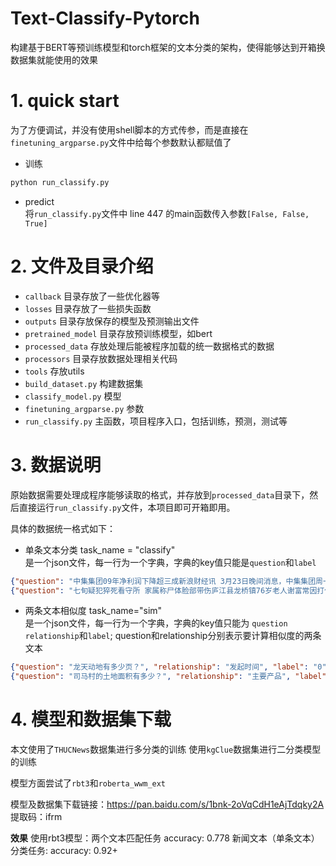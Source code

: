 # Text-Classify-Pytorch
构建基于BERT等预训练模型和torch框架的文本分类的架构，使得能够达到开箱换数据集就能使用的效果

# 1. quick start
为了方便调试，并没有使用shell脚本的方式传参，而是直接在`finetuning_argparse.py`文件中给每个参数默认都赋值了

* 训练
  
```python
python run_classify.py
```

* predict <br>
将`run_classify.py`文件中 line 447 的main函数传入参数`[False, False, True]`

# 2. 文件及目录介绍
* `callback` 目录存放了一些优化器等
* `losses` 目录存放了一些损失函数
* `outputs` 目录存放保存的模型及预测输出文件
* `pretrained_model` 目录存放预训练模型，如bert
* `processed_data` 存放处理后能被程序加载的统一数据格式的数据
* `processors` 目录存放数据处理相关代码
* `tools` 存放utils
* `build_dataset.py` 构建数据集
* `classify_model.py` 模型
* `finetuning_argparse.py` 参数
* `run_classify.py` 主函数，项目程序入口，包括训练，预测，测试等
  
# 3. 数据说明
原始数据需要处理成程序能够读取的格式，并存放到`processed_data`目录下，然后直接运行`run_classify.py`文件，本项目即可开箱即用。

具体的数据统一格式如下：
* 单条文本分类 task_name = "classify"<br>
是一个json文件，每一行为一个字典，字典的key值只能是`question`和`label`
```json
{"question": "中集集团09年净利润下降超三成新浪财经讯 3月23日晚间消息，中集集团周一晚间发布09年业绩，2009 年公司实现营业收入204.76 亿元，同比下降56.74%；归属于母公司股东的净利润9.59 亿元，同比下降31.84%，基本每股收益0.36元。对于业绩为何呈现下降趋势，年报显示，因2009年全球经济出现严重衰退，主要经济体消费萎靡和出口萎缩并存，导致国际贸易量及航运业需求明显下滑。据年报数字，2009年全球集装箱贸易量、中国规模以上港口集装箱吞吐量均出现负增长，同比分别下降9.5%和5.8%。物流、能源化工等行业也不同程度受到经济衰退影响。但据公司分析，受益于欧美经济的复苏，“补库存”需求的持续，2010 年中国外贸出口形势将随之明显好转，集装箱市场需求将进一步回升。中集集团今日收报14.68元，上涨0.02元，涨幅达0.14%。(俊萍 发自深圳)\n", "label": "股票"}
{"question": "七旬疑犯猝死看守所 家属称尸体脸部带伤庐江县龙桥镇76岁老人谢富常因打伤81岁的亲哥哥，日前被庐江县检察机关批准逮捕。3月26日，这位老人在看守所内发生意外，送到医院后很快被宣告死亡。对于老人的死因，庐江县警方认为可能系猝死。目前，庐江县检察院已介入调查。老兄老弟大动干戈4月4日晚，记者来到庐江县龙桥镇新建村，见到了谢富常老人的小儿子谢贵生。得知父亲死讯后，他刚刚从上海赶回老家。谢贵生说，他和哥哥都在上海做生意，母亲也在上海，庐江的家中只有父亲谢富常一人。由于谢富常和81岁的二哥谢某住得不远，双方因琐事产生一些矛盾。今年2月21日，两位老人之间矛盾升级，谢富常将谢某打得昏迷不醒，后者很快被送往合肥市一家大医院急救。远在上海的谢贵生得知消息后，于2月22日上午从上海赶到合肥，看望二伯父谢某。当天下午，他赶到庐江县龙桥镇家中时，得知父亲已被警方带走。几天后，他接到通知，父亲因故意伤害罪被批捕。“两位老人究竟因何事而大动干戈，由于双方当事人一个被逮捕，另一个正处于昏迷状态，因此很难知道详情。”谢贵生说，由于他没法见到父亲了解情况，只能再次回到上海。死讯来得十分突然3月26日，正在上海与人谈生意的谢贵生接到老家一位村干部的电话，称谢富常死了。惊闻父亲的死讯，谢贵生立即赶回庐江老家。3月27日上午，庐江县检察院、公安局、看守所负责人以及政府部门有关人士与谢贵生会面，进行了交流。公安机关表示，经初步调查，谢富常可能是在看守所内不小心摔倒而猝死。3月27日中午，谢贵生在庐江县殡仪馆见到了父亲的遗体，他发现父亲的脸上带着伤痕，裤子上全是粪便。谢贵生对父亲的遗体进行了拍照。昨天，谢贵生一边向记者出示照片一边说：“我父亲生前身体很好，就是脾气倔了一点，不知道为什么就这么匆匆地走了。”检察院已介入调查4月4日，记者就此事采访了庐江县公安局和巢湖市公安局有关人士，他们证实谢富常老人确实在看守所内发生意外后死亡，但对于此事的详细情况，他们表示不便透露。此后，记者又通过谢贵生与庐江县检察院一位副检察长取得联系，这位副检察长称，目前多个部门都在认真调查此事，不过有关情况尚不能对外公开。这位副检察长表示，自从外地发生“躲猫猫”事件之后，各地对看守所内发生的意外事件都十分重视，“在处理这类事件上，谁都不敢遮掩。我们肯定会公平公正，依法办事。”本报记者 何雪峰 金学永\n", "label": "社会"}
```

* 两条文本相似度 task_name="sim" <br>
是一个json文件，每一行为一个字典，字典的key值只能为 `question` `relationship`和`label`; question和relationship分别表示要计算相似度的两条文本
```json
{"question": "龙天动地有多少页？", "relationship": "发起时间", "label": "0"}
{"question": "司马村的土地面积有多少？", "relationship": "主要产品", "label": "0"}
```

# 4. 模型和数据集下载
本文使用了`THUCNews`数据集进行多分类的训练
使用`kgClue`数据集进行二分类模型的训练

模型方面尝试了`rbt3`和`roberta_wwm_ext`

模型及数据集下载链接：https://pan.baidu.com/s/1bnk-2oVqCdH1eAjTdqky2A 
提取码：ifrm

**效果**
使用rbt3模型：两个文本匹配任务 accuracy: 0.778
             新闻文本（单条文本）分类任务: accuracy: 0.92+
